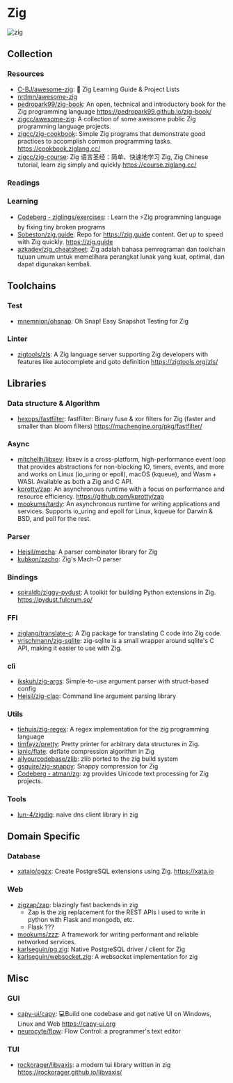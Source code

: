 # Zig

<picture>
  <source media="(prefers-color-scheme: dark)" srcset="https://skillicons.dev/icons?theme=dark&i=zig">
  <img alt="zig" src="https://skillicons.dev/icons?theme=light&i=zig">
</picture>

## Collection

### Resources

- [C-BJ/awesome-zig](https://github.com/C-BJ/awesome-zig): 📜 Zig Learning Guide & Project Lists
- [nrdmn/awesome-zig](https://github.com/nrdmn/awesome-zig)
- [pedropark99/zig-book](https://github.com/pedropark99/zig-book): An open, technical and introductory book for the Zig programming language <https://pedropark99.github.io/zig-book/>
- [zigcc/awesome-zig](https://github.com/zigcc/awesome-zig): A collection of some awesome public Zig programming language projects.
- [zigcc/zig-cookbook](https://github.com/zigcc/zig-cookbook): Simple Zig programs that demonstrate good practices to accomplish common programming tasks. <https://cookbook.ziglang.cc/>
- [zigcc/zig-course](https://github.com/zigcc/zig-course): Zig 语言圣经：简单、快速地学习 Zig, Zig Chinese tutorial, learn zig simply and quickly <https://course.ziglang.cc/>

### Readings

### Learning

- [Codeberg - ziglings/exercises](https://codeberg.org/ziglings/exercises/): : Learn the ⚡Zig programming language by fixing tiny broken programs
- [Sobeston/zig.guide](https://github.com/Sobeston/zig.guide): Repo for https://zig.guide content. Get up to speed with Zig quickly. <https://zig.guide>
- [azkadev/zig_cheatsheet](https://github.com/azkadev/zig_cheatsheet): Zig adalah bahasa pemrograman dan toolchain tujuan umum untuk memelihara perangkat lunak yang kuat, optimal, dan dapat digunakan kembali.

## Toolchains

### Test

- [mnemnion/ohsnap](https://github.com/mnemnion/ohsnap): Oh Snap! Easy Snapshot Testing for Zig

### Linter

- [zigtools/zls](https://github.com/zigtools/zls): A Zig language server supporting Zig developers with features like autocomplete and goto definition <https://zigtools.org/zls/>

## Libraries

### Data structure & Algorithm

- [hexops/fastfilter](https://github.com/hexops/fastfilter): fastfilter: Binary fuse & xor filters for Zig (faster and smaller than bloom filters) <https://machengine.org/pkg/fastfilter/>

### Async

- [mitchellh/libxev](https://github.com/mitchellh/libxev): libxev is a cross-platform, high-performance event loop that provides abstractions for non-blocking IO, timers, events, and more and works on Linux (io_uring or epoll), macOS (kqueue), and Wasm + WASI. Available as both a Zig and C API.
- [kprotty/zap](https://github.com/kprotty/zap): An asynchronous runtime with a focus on performance and resource efficiency. <https://github.com/kprotty/zap>
- [mookums/tardy](https://github.com/mookums/tardy): An asynchronous runtime for writing applications and services. Supports io_uring and epoll for Linux, kqueue for Darwin & BSD, and poll for the rest.

### Parser

- [Hejsil/mecha](https://github.com/Hejsil/mecha): A parser combinator library for Zig
- [kubkon/zacho](https://github.com/kubkon/zacho): Zig's Mach-O parser

### Bindings

- [spiraldb/ziggy-pydust](https://github.com/spiraldb/ziggy-pydust): A toolkit for building Python extensions in Zig. <https://pydust.fulcrum.so/>

### FFI

- [ziglang/translate-c](https://github.com/ziglang/translate-c): A Zig package for translating C code into Zig code.
- [vrischmann/zig-sqlite](https://github.com/vrischmann/zig-sqlite): zig-sqlite is a small wrapper around sqlite's C API, making it easier to use with Zig.

### cli

- [ikskuh/zig-args](https://github.com/ikskuh/zig-args): Simple-to-use argument parser with struct-based config
- [Hejsil/zig-clap](https://github.com/Hejsil/zig-clap): Command line argument parsing library

### Utils

- [tiehuis/zig-regex](https://github.com/tiehuis/zig-regex): A regex implementation for the zig programming language
- [timfayz/pretty](https://github.com/timfayz/pretty): Pretty printer for arbitrary data structures in Zig.
- [ianic/flate](https://github.com/ianic/flate): deflate compression algorithm in Zig
- [allyourcodebase/zlib](https://github.com/allyourcodebase/zlib): zlib ported to the zig build system
- [gsquire/zig-snappy](https://github.com/gsquire/zig-snappy): Snappy compression for Zig
- [Codeberg - atman/zg](https://codeberg.org/atman/zg): zg provides Unicode text processing for Zig projects.

### Tools

- [lun-4/zigdig](https://github.com/lun-4/zigdig): naive dns client library in zig

## Domain Specific

### Database

- [xataio/pgzx](https://github.com/xataio/pgzx): Create PostgreSQL extensions using Zig. <https://xata.io>

### Web

- [zigzap/zap](https://github.com/zigzap/zap): blazingly fast backends in zig
  - Zap is the zig replacement for the REST APIs I used to write in python with Flask and mongodb, etc.
  - Flask ???
- [mookums/zzz](https://github.com/mookums/zzz): A framework for writing performant and reliable networked services.
- [karlseguin/pg.zig](https://github.com/karlseguin/pg.zig): Native PostgreSQL driver / client for Zig
- [karlseguin/websocket.zig](https://github.com/karlseguin/websocket.zig): A websocket implementation for zig

## Misc

### GUI

- [capy-ui/capy](https://github.com/capy-ui/capy): 💻Build one codebase and get native UI on Windows, Linux and Web <https://capy-ui.org>
- [neurocyte/flow](https://github.com/neurocyte/flow): Flow Control: a programmer's text editor

### TUI

- [rockorager/libvaxis](https://github.com/rockorager/libvaxis): a modern tui library written in zig <https://rockorager.github.io/libvaxis/>
